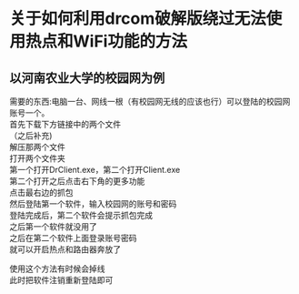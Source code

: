 关于如何利用drcom破解版绕过无法使用热点和WiFi功能的方法
===
以河南农业大学的校园网为例
----
需要的东西:电脑一台、网线一根（有校园网无线的应该也行）可以登陆的校园网账号一个。<br>
首先下载下方链接中的两个文件<br>
（之后补充)<br>
解压那两个文件<br>
打开两个文件夹<br>
第一个打开DrClient.exe，第二个打开Client.exe<br>
第二个打开之后点击右下角的更多功能<br>
点击最右边的抓包<br>
然后登陆第一个软件，输入校园网的账号和密码<br>
登陆完成后，第二个软件会提示抓包完成<br>
之后第一个软件就没用了<br>
之后在第二个软件上面登录账号密码<br>
就可以开启热点和路由器奔放了<br>



使用这个方法有时候会掉线<br>
此时把软件注销重新登陆即可<br>

